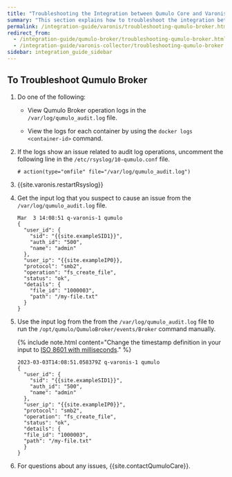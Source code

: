 ```yaml
---
title: "Troubleshooting the Integration between Qumulo Core and Varonis"
summary: "This section explains how to troubleshoot the integration between Qumulo Core and Varonis."
permalink: /integration-guide/varonis/troubleshooting-qumulo-broker.html
redirect_from:
  - /integration-guide/qumulo-broker/troubleshooting-qumulo-broker.html
  - /integration-guide/varonis-collector/troubleshooting-qumulo-broker.html
sidebar: integration_guide_sidebar
---
```


## To Troubleshoot Qumulo Broker

1. Do one of the following:

   * View Qumulo Broker operation logs in the `/var/log/qumulo_audit.log` file.
   
   * View the logs for each container by using the `docker logs <container-id>` command.

1. If the logs show an issue related to audit log operations, uncomment the following line in the `/etc/rsyslog/10-qumulo.conf` file.

   ```
   # action(type="omfile" file="/var/log/qumulo_audit.log")
   ```

1. {{site.varonis.restartRsyslog}}

1. Get the input log that you suspect to cause an issue from the `/var/log/qumulo_audit.log` file.

   ```
   Mar  3 14:08:51 q-varonis-1 qumulo
   {
     "user_id": {
       "sid": "{{site.exampleSID1}}",
       "auth_id": "500",
       "name": "admin"
     },
     "user_ip": "{{site.exampleIP0}},
     "protocol": "smb2",
     "operation": "fs_create_file",
     "status": "ok",
     "details": {
       "file_id": "1000003",
       "path": "/my-file.txt"
     }
   }
   ```
   
1. Use the input log from the from the `/var/log/qumulo_audit.log` file to run the `/opt/qumulo/QumuloBroker/events/Broker` command manually.

   {% include note.html content="Change the timestamp definition in your input to [ISO 8601 with milliseconds](https://en.wikipedia.org/wiki/ISO_8601)." %}
   
   ```
   2023-03-03T14:08:51.058379Z q-varonis-1 qumulo
   {
     "user_id": {
       "sid": "{{site.exampleSID1}}",
       "auth_id": "500",
       "name": "admin"
     },
     "user_ip": "{{site.exampleIP0}}",
     "protocol": "smb2",
     "operation": "fs_create_file",
     "status": "ok",
     "details": {
     "file_id": "1000003",
     "path": "/my-file.txt"
     }
   }
   ```
   
1. For questions about any issues, {{site.contactQumuloCare}}.
